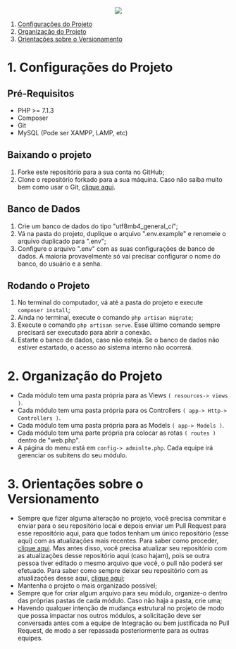 ﻿<p align="center"><img src="http://1.bp.blogspot.com/_YMjrin1Fa20/Szrj3PPI3nI/AAAAAAAAADY/fWuFnhJ1Jn0/s320/sicbras.jpg"></p>

1. [Configurações do Projeto](#1-configurações-do-projeto)
2. [Organização do Projeto](#2-organização-do-projeto)
3. [Orientações sobre o Versionamento](#3-orientações-sobre-o-versionamento)

# 1. Configurações do Projeto
## Pré-Requisitos
- PHP >= 7.1.3
- Composer
- Git
- MySQL (Pode ser XAMPP, LAMP, etc)

## Baixando o projeto
1. Forke este repositório para a sua conta no GitHub;
2. Clone o repositório forkado para a sua máquina. Caso não saiba muito bem como usar o Git, [clique aqui](https://blog.dmatoso.com/usando-git-e-github-no-windows-a059c791c0af).

## Banco de Dados
1. Crie um banco de dados do tipo "utf8mb4_general_ci";
2. Vá na pasta do projeto, duplique o arquivo ".env.example" e renomeie o arquivo duplicado para ".env";
3. Configure o arquivo ".env" com as suas configurações de banco de dados. A maioria provavelmente só vai precisar configurar o nome do banco, do usuário e a senha.

## Rodando o Projeto
1. No terminal do computador, vá até a pasta do projeto e execute `composer install`;
2. Ainda no terminal, execute o comando `php artisan migrate`;
3. Execute o comando `php artisan serve`. Esse último comando sempre precisará ser executado para abrir a conexão.
4. Estarte o banco de dados, caso não esteja. Se o banco de dados não estiver estartado, o acesso ao sistema interno não ocorrerá. 

# 2. Organização do Projeto
- Cada módulo tem uma pasta própria para as Views `( resources-> views )`. 
- Cada módulo tem uma pasta própria para os Controllers `( app-> Http-> Controllers )`.
- Cada módulo tem uma pasta própria para as Models `( app-> Models )`.
- Cada módulo tem uma parte própria pra colocar as rotas `( routes )` dentro de "web.php".
- A página do menu está em `config-> adminlte.php`. Cada equipe irá gerenciar os subitens do seu módulo.

# 3. Orientações sobre o Versionamento
- Sempre que fizer alguma alteração no projeto, você precisa commitar e enviar para o seu repositório local e depois enviar um Pull Request para esse repositório aqui, para que todos tenham um único repositório (esse aqui) com as atualizações mais recentes. Para saber como proceder, [clique aqui](https://blog.da2k.com.br/2015/02/04/git-e-github-do-clone-ao-pull-request/). Mas antes disso, você precisa atualizar seu repositório com as atualizações desse repositório aqui (caso hajam), pois se outra pessoa tiver editado o mesmo arquivo que você, o pull não poderá ser efetuado. Para saber como sempre deixar seu repositório com as atualizações desse aqui, [clique aqui](https://gist.github.com/rdeavila/9618969);
- Mantenha o projeto o mais organizado possível; 
- Sempre que for criar algum arquivo para seu módulo, organize-o dentro das próprias pastas de cada módulo. Caso não haja a pasta, crie uma;
- Havendo qualquer intenção de mudança estrutural no projeto de modo que possa impactar nos outros módulos, a solicitação deve ser conversada antes com a equipe de Integração ou bem justificada no Pull Request, de modo a ser repassada posteriormente para as outras equipes.
